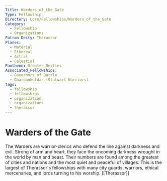 ```yaml
---
Title: Warders_of_the_Gate
Type: Fellowship
Directory: Lore/Fellowships/Warders_of_the_Gate
Category:
  - Fellowship
  - Organizations
Patron Deity: Therassor
Planes:
  - Material
  - Ethereal
  - Astral
  - Celestial
Pantheon: Greater_Deities
Associated_Fellowships:
  - Governors of Battle
  - Ghardankuldar (Stalwart Warriors)
tags:
  - fellowship
  - fellowships
  - organization
  - organizations
  - therassor
---
```


# Warders of the Gate


The Warders are warrior-clerics who defend the line against darkness and evil. Strong of arm and heart, they face the oncoming darkness wrought in the world by man and beast. Their numbers are found among the greatest of cities and nations and the most quiet and peaceful of villages. This is the largest of Therassor's fellowships with many city guards, warriors, ethical mercenaries, and lords turning to his worship.
[[Therassor]]
